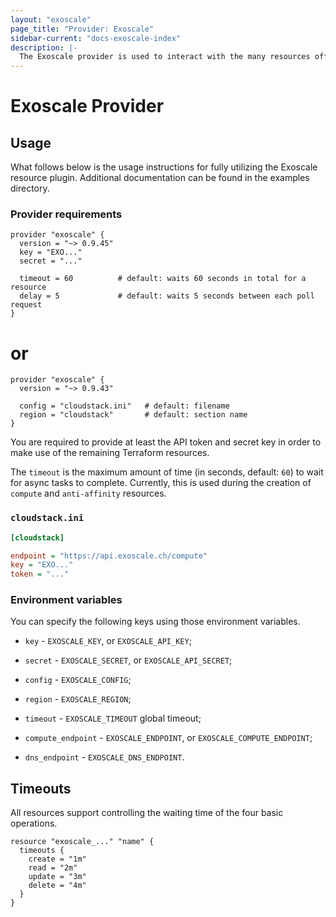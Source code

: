 ```yaml
---
layout: "exoscale"
page_title: "Provider: Exoscale"
sidebar-current: "docs-exoscale-index"
description: |-
  The Exoscale provider is used to interact with the many resources offered by Exoscale.com. The provider needs to be configured with the proper credentials before it can be used.
---
```


# Exoscale Provider

## Usage

What follows below is the usage instructions for fully utilizing the Exoscale
resource plugin.  Additional documentation can be found in the examples directory.

### Provider requirements

```hcl
provider "exoscale" {
  version = "~> 0.9.45"
  key = "EXO..."
  secret = "..."

  timeout = 60          # default: waits 60 seconds in total for a resource
  delay = 5             # default: waits 5 seconds between each poll request
}
```

# or

```hcl
provider "exoscale" {
  version = "~> 0.9.43"

  config = "cloudstack.ini"   # default: filename
  region = "cloudstack"       # default: section name
}
```

You are required to provide at least the API token and secret key in order
to make use of the remaining Terraform resources.

The `timeout` is the maximum amount of time (in seconds, default: `60`) to wait
for async tasks to complete. Currently, this is used during the creation of
`compute` and `anti-affinity` resources.

### `cloudstack.ini`

```ini
[cloudstack]

endpoint = "https://api.exoscale.ch/compute"
key = "EXO..."
token = "..."
```

### Environment variables

You can specify the following keys using those environment variables.

- `key` - `EXOSCALE_KEY`, or `EXOSCALE_API_KEY`;

- `secret` - `EXOSCALE_SECRET`, or `EXOSCALE_API_SECRET`;

- `config` - `EXOSCALE_CONFIG`;

- `region` - `EXOSCALE_REGION`;

- `timeout` - `EXOSCALE_TIMEOUT` global timeout;

- `compute_endpoint` - `EXOSCALE_ENDPOINT`, or `EXOSCALE_COMPUTE_ENDPOINT`;

- `dns_endpoint` - `EXOSCALE_DNS_ENDPOINT`.

## Timeouts

All resources support controlling the waiting time of the four basic operations.

```hcl
resource "exoscale_..." "name" {
  timeouts {
    create = "1m"
    read = "2m"
    update = "3m"
    delete = "4m"
  }
}
```
